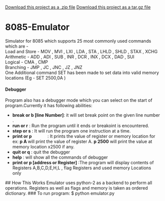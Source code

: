 <a class="zip_download_link" href="https://github.com/vishu-chaudhary/8085_Emulator/zipball/master">Download this project as a .zip file</a>
<a class="tar_download_link" href="https://github.com/vishu-chaudhary/8085_Emulator/tarball/master">Download this project as a tar.gz file</a>
# 8085-Emulator
Simulator for 8085 which supports 25 most commonly used commands which are -  
Load and Store - MOV , MVI , LXI , LDA , STA , LHLD , SHLD , STAX , XCHG  
Arithmetic - ADD , ADI , SUB , INR , DCR , INX , DCX , DAD , SUI  
Logical - CMA , CMP  
Branching - JMP , JC , JNC , JZ , JNZ  
One Additional command SET has been made to set data into valid memory locations (Eg - SET 2500,0A )  
#### Debugger
Program also has a debugger mode which you can select on the start of program.Currently it has following abilities:
<ul>
  <li><strong>break or b [line Number]</strong>: it will set break point on the given line number .</li>
<li><strong>run or r</strong>                : Run the program until it ends or breakoint is encountered.</li>
<li><strong>step or s</strong>               : It will run the program one instruction at a time.</li>
<li><strong>print or p</strong>              : It prints the value of register or memory location for ex:
 <strong>p A </strong>will print the value of register A.
 <strong>p 2500</strong> will print the value at memory location x2500 if any.
  </li>
<li><strong>quit or q</strong>               : quit the debugger</li>
<li><strong>help</strong>                    : will show all the commands of debugger</li>
<li><strong>print or p [address or Register]</strong> :The program will display contents of Registers A,B,C,D,E,H,L , flag Registers and used memory Locations only</li>
  </ul>
## How This Works
Emulator uses python-2 as a backend to perform all operations.
Registers as well as flags and memory is taken as ordered dictionary.
### To run program:
$ python emulator.py
